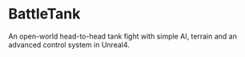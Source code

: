 # BattleTank
An open-world head-to-head tank fight with simple AI, terrain and an advanced control system in Unreal4.
